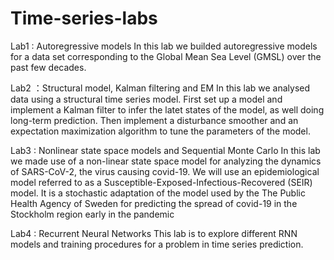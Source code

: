 # Time-series-labs
Lab1 : Autoregressive models
In this lab we builded autoregressive models for a data set corresponding to the Global Mean Sea Level (GMSL) over the past few decades. 

Lab2 ：Structural model, Kalman filtering and EM
In this lab we analysed data using a structural time series model. First set up a model and implement a Kalman filter to infer the latet states of the model, as well doing long-term prediction. Then implement a disturbance smoother and an expectation maximization algorithm to tune the parameters of the model. 

Lab3 : Nonlinear state space models and Sequential Monte Carlo
In this lab we made use of a non-linear state space model for analyzing the dynamics of SARS-CoV-2, the virus causing covid-19. We will use an epidemiological model referred to as a Susceptible-Exposed-Infectious-Recovered (SEIR) model. It is a stochastic adaptation of the model used by the The Public Health Agency of Sweden for predicting the spread of covid-19 in the Stockholm region early in the pandemic

Lab4 : Recurrent Neural Networks
This lab is to explore different RNN models and training procedures for a problem in time series prediction. 
